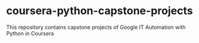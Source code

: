 # coursera-python-capstone-projects
This repository contains capstone projects of Google IT Automation with Python in Coursera
